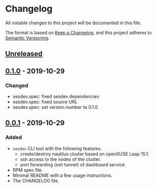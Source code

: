 # Changelog

All notable changes to this project will be documented in this file.

The format is based on [Keep a Changelog](https://keepachangelog.com/en/1.0.0/),
and this project adheres to [Semantic Versioning](https://semver.org/spec/v2.0.0.html).

## [Unreleased]

## [0.1.0] - 2019-10-29

### Changed
- sesdev.spec: fixed sesdev dependencies
- sesdev.spec: fixed source URL
- sesdev.spec: set version number to 0.1.0

## [0.0.1] - 2019-10-29

### Added

- `sesdev` CLI tool with the following features:
  - create/destroy nautilus cluster based on openSUSE Leap 15.1.
  - ssh access to the nodes of the cluster.
  - port forwarding (ssh tunnel) of dashboard service.
- RPM spec file.
- Minimal README with a few usage instructions.
- The CHANGELOG file.

[unreleased]: https://github.com/olivierlacan/keep-a-changelog/compare/v0.1.0...HEAD
[0.1.0]: https://github.com/rjfd/sesdev/releases/tag/v0.1.0
[0.0.1]: https://github.com/rjfd/sesdev/releases/tag/v0.0.1